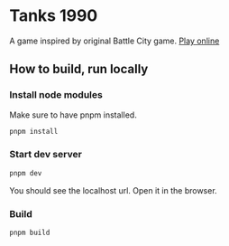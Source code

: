 # Tanks 1990

A game inspired by original Battle City game.
[Play online](https://sviatoslav-hr.github.io/tanks1990/)

## How to build, run locally

### Install node modules

Make sure to have pnpm installed.

```bash
pnpm install
```

### Start dev server

```bash
pnpm dev
```

You should see the localhost url. Open it in the browser.

### Build

```bash
pnpm build
```
